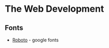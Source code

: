 # The Web Development

## Fonts

- [Roboto](https://fonts.google.com/specimen/Roboto#standard-styles) - google fonts
